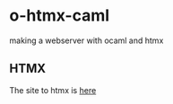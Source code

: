 # o-htmx-caml

making a webserver with ocaml and htmx

## HTMX

The site to htmx is [here](https://htmx.org/examples/click-to-edit/)
